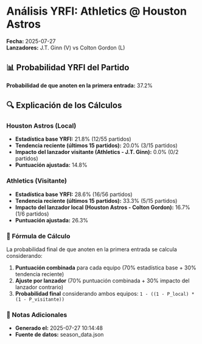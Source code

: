 # Análisis YRFI: Athletics @ Houston Astros

**Fecha:** 2025-07-27  
**Lanzadores:** J.T. Ginn (V) vs Colton Gordon (L)

## 📊 Probabilidad YRFI del Partido

**Probabilidad de que anoten en la primera entrada:** 37.2%

## 🔍 Explicación de los Cálculos

### Houston Astros (Local)
- **Estadística base YRFI:** 21.8% (12/55 partidos)
- **Tendencia reciente (últimos 15 partidos):** 20.0% (3/15 partidos)
- **Impacto del lanzador visitante (Athletics - J.T. Ginn):** 0.0% (0/2 partidos)
- **Puntuación ajustada:** 14.8%

### Athletics (Visitante)
- **Estadística base YRFI:** 28.6% (16/56 partidos)
- **Tendencia reciente (últimos 15 partidos):** 33.3% (5/15 partidos)
- **Impacto del lanzador local (Houston Astros - Colton Gordon):** 16.7% (1/6 partidos)
- **Puntuación ajustada:** 26.3%

### 📝 Fórmula de Cálculo

La probabilidad final de que anoten en la primera entrada se calcula considerando:
1. **Puntuación combinada** para cada equipo (70% estadística base + 30% tendencia reciente)
2. **Ajuste por lanzador** (70% puntuación combinada + 30% impacto del lanzador contrario)
3. **Probabilidad final** considerando ambos equipos: `1 - ((1 - P_local) * (1 - P_visitante))`

### 📌 Notas Adicionales

- **Generado el:** 2025-07-27 10:14:48
- **Fuente de datos:** season_data.json
